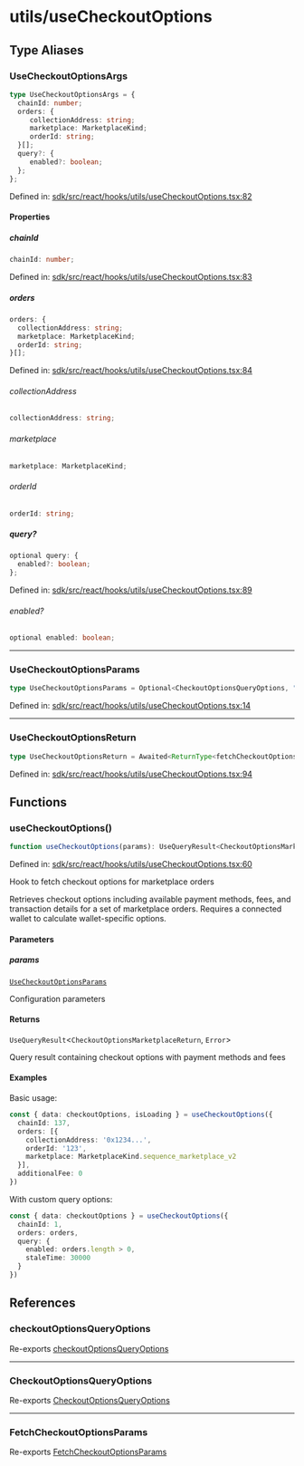 # utils/useCheckoutOptions

## Type Aliases

### UseCheckoutOptionsArgs

```ts
type UseCheckoutOptionsArgs = {
  chainId: number;
  orders: {
     collectionAddress: string;
     marketplace: MarketplaceKind;
     orderId: string;
  }[];
  query?: {
     enabled?: boolean;
  };
};
```

Defined in: [sdk/src/react/hooks/utils/useCheckoutOptions.tsx:82](https://github.com/0xsequence/marketplace-sdk/blob/6a4808051b4d56769c8daea217398414041a4d84/sdk/src/react/hooks/utils/useCheckoutOptions.tsx#L82)

#### Properties

##### chainId

```ts
chainId: number;
```

Defined in: [sdk/src/react/hooks/utils/useCheckoutOptions.tsx:83](https://github.com/0xsequence/marketplace-sdk/blob/6a4808051b4d56769c8daea217398414041a4d84/sdk/src/react/hooks/utils/useCheckoutOptions.tsx#L83)

##### orders

```ts
orders: {
  collectionAddress: string;
  marketplace: MarketplaceKind;
  orderId: string;
}[];
```

Defined in: [sdk/src/react/hooks/utils/useCheckoutOptions.tsx:84](https://github.com/0xsequence/marketplace-sdk/blob/6a4808051b4d56769c8daea217398414041a4d84/sdk/src/react/hooks/utils/useCheckoutOptions.tsx#L84)

###### collectionAddress

```ts
collectionAddress: string;
```

###### marketplace

```ts
marketplace: MarketplaceKind;
```

###### orderId

```ts
orderId: string;
```

##### query?

```ts
optional query: {
  enabled?: boolean;
};
```

Defined in: [sdk/src/react/hooks/utils/useCheckoutOptions.tsx:89](https://github.com/0xsequence/marketplace-sdk/blob/6a4808051b4d56769c8daea217398414041a4d84/sdk/src/react/hooks/utils/useCheckoutOptions.tsx#L89)

###### enabled?

```ts
optional enabled: boolean;
```

***

### UseCheckoutOptionsParams

```ts
type UseCheckoutOptionsParams = Optional<CheckoutOptionsQueryOptions, "config" | "walletAddress">;
```

Defined in: [sdk/src/react/hooks/utils/useCheckoutOptions.tsx:14](https://github.com/0xsequence/marketplace-sdk/blob/6a4808051b4d56769c8daea217398414041a4d84/sdk/src/react/hooks/utils/useCheckoutOptions.tsx#L14)

***

### UseCheckoutOptionsReturn

```ts
type UseCheckoutOptionsReturn = Awaited<ReturnType<fetchCheckoutOptions>>;
```

Defined in: [sdk/src/react/hooks/utils/useCheckoutOptions.tsx:94](https://github.com/0xsequence/marketplace-sdk/blob/6a4808051b4d56769c8daea217398414041a4d84/sdk/src/react/hooks/utils/useCheckoutOptions.tsx#L94)

## Functions

### useCheckoutOptions()

```ts
function useCheckoutOptions(params): UseQueryResult<CheckoutOptionsMarketplaceReturn, Error>;
```

Defined in: [sdk/src/react/hooks/utils/useCheckoutOptions.tsx:60](https://github.com/0xsequence/marketplace-sdk/blob/6a4808051b4d56769c8daea217398414041a4d84/sdk/src/react/hooks/utils/useCheckoutOptions.tsx#L60)

Hook to fetch checkout options for marketplace orders

Retrieves checkout options including available payment methods, fees, and transaction details
for a set of marketplace orders. Requires a connected wallet to calculate wallet-specific options.

#### Parameters

##### params

[`UseCheckoutOptionsParams`](#usecheckoutoptionsparams)

Configuration parameters

#### Returns

`UseQueryResult`\<`CheckoutOptionsMarketplaceReturn`, `Error`\>

Query result containing checkout options with payment methods and fees

#### Examples

Basic usage:
```typescript
const { data: checkoutOptions, isLoading } = useCheckoutOptions({
  chainId: 137,
  orders: [{
    collectionAddress: '0x1234...',
    orderId: '123',
    marketplace: MarketplaceKind.sequence_marketplace_v2
  }],
  additionalFee: 0
})
```

With custom query options:
```typescript
const { data: checkoutOptions } = useCheckoutOptions({
  chainId: 1,
  orders: orders,
  query: {
    enabled: orders.length > 0,
    staleTime: 30000
  }
})
```

## References

### checkoutOptionsQueryOptions

Re-exports [checkoutOptionsQueryOptions](../index.md#checkoutoptionsqueryoptions-1)

***

### CheckoutOptionsQueryOptions

Re-exports [CheckoutOptionsQueryOptions](../index.md#checkoutoptionsqueryoptions)

***

### FetchCheckoutOptionsParams

Re-exports [FetchCheckoutOptionsParams](../index.md#fetchcheckoutoptionsparams)

